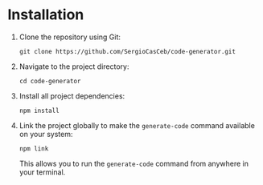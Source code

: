 # Installation

1. Clone the repository using Git:
    ```
    git clone https://github.com/SergioCasCeb/code-generator.git
    ```

2. Navigate to the project directory:
    ```
    cd code-generator
    ```

3. Install all project dependencies:
    ```
    npm install
    ```

4. Link the project globally to make the `generate-code` command available on your system:
    ```
    npm link
    ```
    This allows you to run the `generate-code` command from anywhere in your terminal.
